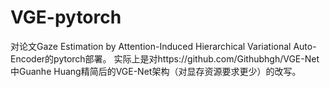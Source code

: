 # VGE-pytorch
对论文Gaze Estimation by Attention-Induced Hierarchical Variational Auto-Encoder的pytorch部署。
实际上是对https://github.com/Githubhgh/VGE-Net 中Guanhe Huang精简后的VGE-Net架构（对显存资源要求更少）的改写。

